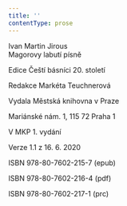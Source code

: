 ```yaml
---
title: ''
contentType: prose
---
```


Ivan Martin Jirous  
Magorovy labutí písně

Edice Čeští básníci 20. století

Redakce Markéta Teuchnerová

Vydala Městská knihovna v Praze

Mariánské nám. 1, 115 72 Praha 1

V MKP 1. vydání

Verze 1.1 z 16. 6. 2020

ISBN 978-80-7602-215-7 (epub)

ISBN 978-80-7602-216-4 (pdf)

ISBN 978-80-7602-217-1 (prc)
